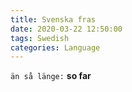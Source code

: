 ```yaml
---
title: Svenska fras
date: 2020-03-22 12:50:00
tags: Swedish
categories: Language
---
```


`än så länge:`  **so far**
